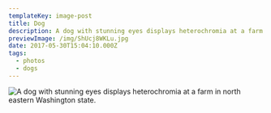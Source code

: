 ```yaml
---
templateKey: image-post
title: Dog
description: A dog with stunning eyes displays heterochromia at a farm in north eastern Washington state.
previewImage: /img/ShUcj8WKLu.jpg
date: 2017-05-30T15:04:10.000Z
tags:
  - photos
  - dogs
---
```

![A dog with stunning eyes displays heterochromia at a farm in north eastern Washington state.](/img/ShUcj8WKLu.jpg)
